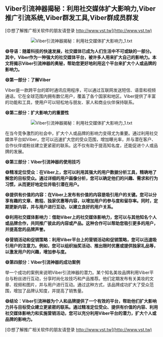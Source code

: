 ## **Viber引流神器揭秘：利用社交媒体扩大影响力,Viber推广引流系统,Viber群发工具,Viber群成员群发**

[😍想了解推广相关软件的朋友请登录 http://www.vst.tw](http://www.vst.tw)

 <center><img src="https://vst.tw/MP4/tuiguang/png/8.png" alt="Viber引流神器揭秘：利用社交媒体扩大影响力_1.txt"></center>

**😄导语：随着科技的快速发展，社交媒体已成为人们生活中不可或缺的一部分。其中，Viber作为一种强大的社交媒体平台，被许多人用来扩大自己的影响力。本文将揭示Viber引流神器的奥秘，帮助您更好地利用这个平台来扩大个人或品牌的影响力。**

**😄第一部分：了解Viber**

Viber是一款跨平台的即时通讯应用程序，可以通过互联网发送短信、语音和视频通话。它在全球范围内拥有数亿用户，覆盖了各个国家和地区。Viber提供了丰富的功能和工具，使用户可以轻松地与朋友、家人和商业伙伴保持联系。

**😄第二部分：扩大影响力的重要性**

 <center><img src="https://vst.tw/MP4/tuiguang/png/8.png" alt="Viber引流神器揭秘：利用社交媒体扩大影响力_1.txt"></center>

在当今竞争激烈的社会中，扩大个人或品牌的影响力变得尤为重要。通过利用社交媒体平台如Viber，您可以迅速扩大您的受众范围，增加曝光率，并与潜在客户、合作伙伴或粉丝建立更紧密的联系。这不仅有助于提高知名度，还能促进个人或品牌的发展。

**😄第三部分：Viber引流神器的使用技巧**

**😄精准定位受众：在Viber上，您可以利用其强大的用户数据分析工具，精确地了解您的目标受众。通过详细的用户画像分析，您可以确定他们的兴趣、需求和行为习惯，从而更好地定位并吸引潜在用户。**

**😄提供有价值的内容：在Viber上发布有价值的内容是吸引用户的关键。您可以分享有趣的文章、教程、独家优惠等内容，以增加用户的参与度和留存率。同时，定期更新内容，并与用户进行互动，以建立良好的用户关系。**

**😄利用社交媒体影响力：借助Viber上的社交媒体影响力，您可以与其他知名个人或品牌合作，共同推广彼此的内容或产品。这种合作可以帮助您吸引更多的用户，并提高您的品牌声誉。**

**😄营销活动和促销策略：利用Viber平台上的营销活动和促销策略，您可以迅速吸引用户的注意力。例如，您可以组织抽奖活动、推出限时优惠或提供独家礼品等，以激发用户的兴趣，增加参与度。**

**😄第四部分：Viber引流神器的成功案例**

举一个成功的案例来说明Viber引流神器的潜力。某个知名美妆品牌利用Viber平台与粉丝进行互动，分享时尚化妆技巧和产品推荐。他们定期发布有关美妆的文章、视频和图片，并与用户进行互动。通过这种方式，该品牌成功扩大了受众范围，增加了品牌认知度，并提高了销售量。

**😄结论：Viber引流神器为个人和品牌提供了一个有效的平台，帮助他们扩大影响力并与目标受众建立更紧密的联系。通过精准定位受众、提供有价值的内容、利用社交媒体影响力和实施营销活动，您可以充分利用Viber平台的潜力，扩大个人或品牌的影响力。**

[😍想了解推广相关软件的朋友请登录 http://www.vst.tw](http://www.vst.tw)




